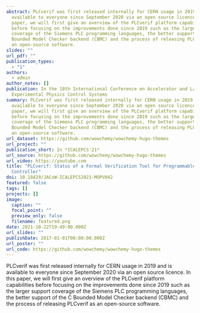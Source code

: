 ```yaml
---
abstract: PLCverif was first released internally for CERN usage in 2019 and is
  available to everyone since September 2020 via an open source licence. In this
  paper, we will first give an overview of the PLCverif platform capabilities
  before focusing on the improvements done since 2019 such as the larger support
  coverage of the Siemens PLC programming languages, the better support of the C
  Bounded Model Checker backend (CBMC) and the process of releasing PLCverif as
  an open-source software.
slides: ""
url_pdf: ""
publication_types:
  - "1"
authors:
  - admin
author_notes: []
publication: In the 18th International Conference on Accelerator and Large
  Experimental Physics Control Systems
summary: PLCverif was first released internally for CERN usage in 2019 and is
  available to everyone since September 2020 via an open source licence. In this
  paper, we will first give an overview of the PLCverif platform capabilities
  before focusing on the improvements done since 2019 such as the larger support
  coverage of the Siemens PLC programming languages, the better support of the C
  Bounded Model Checker backend (CBMC) and the process of releasing PLCverif as
  an open-source software.
url_dataset: https://github.com/wowchemy/wowchemy-hugo-themes
url_project: ""
publication_short: In *ICALEPCS'21*
url_source: https://github.com/wowchemy/wowchemy-hugo-themes
url_video: https://youtube.com
title: "PLCverif: Status of a Formal Verification Tool for Programmable Logic
  Controller"
doi: 10.18429/JACoW-ICALEPCS2021-MOPV042
featured: false
tags: []
projects: []
image:
  caption: ""
  focal_point: ""
  preview_only: false
  filename: featured.png
date: 2021-10-22T19:49:00.000Z
url_slides: ""
publishDate: 2017-01-01T00:00:00.000Z
url_poster: ""
url_code: https://github.com/wowchemy/wowchemy-hugo-themes
---
```

PLCverif was first released internally for CERN usage in 2019 and is available to everyone since September 2020 via an open source licence. In this paper, we will first give an overview of the PLCverif platform capabilities before focusing on the improvements done since 2019 such as the larger support coverage of the Siemens PLC programming languages, the better support of the C Bounded Model Checker backend (CBMC) and the process of releasing PLCverif as an open-source software.